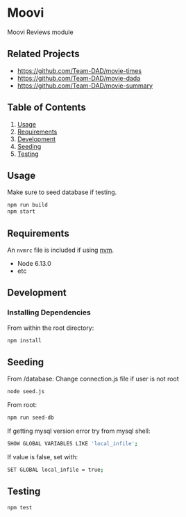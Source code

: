 # Moovi

Moovi Reviews module

## Related Projects

  - https://github.com/Team-DAD/movie-times
  - https://github.com/Team-DAD/movie-dada
  - https://github.com/Team-DAD/movie-summary

## Table of Contents

1. [Usage](#Usage)
1. [Requirements](#requirements)
1. [Development](#development)
1. [Seeding](#seeding)
1. [Testing](#testing)

## Usage

Make sure to seed database if testing.
```sh
npm run build
npm start
```

## Requirements

An `nvmrc` file is included if using [nvm](https://github.com/creationix/nvm).

- Node 6.13.0
- etc

## Development

### Installing Dependencies

From within the root directory:

```sh
npm install
```

## Seeding

From /database:
Change connection.js file if user is not root
```sh
node seed.js
```

From root:
```sh
npm run seed-db
```

If getting mysql version error try from mysql shell:
```sh
SHOW GLOBAL VARIABLES LIKE 'local_infile';
```

If value is false, set with:
```sh
SET GLOBAL local_infile = true;
```

## Testing
```sh
npm test
```